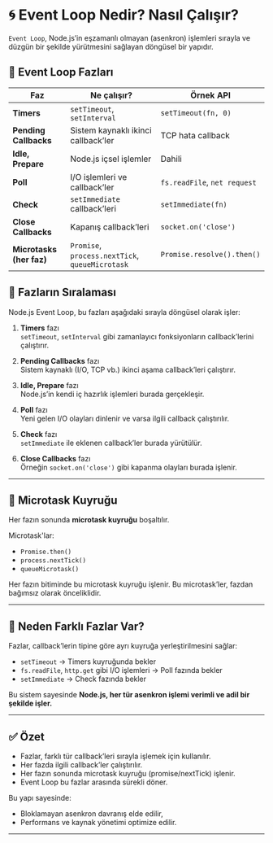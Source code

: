 # 🌀 Event Loop Nedir? Nasıl Çalışır?

`Event Loop`, Node.js’in eşzamanlı olmayan (asenkron) işlemleri sırayla ve düzgün bir şekilde yürütmesini sağlayan döngüsel bir yapıdır.

## 🔁 Event Loop Fazları

| Faz                  | Ne çalışır?                               | Örnek API                  |
| -------------------- | ----------------------------------------- | -------------------------- |
| **Timers**           | `setTimeout`, `setInterval`              | `setTimeout(fn, 0)`        |
| **Pending Callbacks**| Sistem kaynaklı ikinci callback’ler       | TCP hata callback          |
| **Idle, Prepare**    | Node.js içsel işlemler                    | Dahili                     |
| **Poll**             | I/O işlemleri ve callback’ler             | `fs.readFile`, `net request` |
| **Check**            | `setImmediate` callback’leri              | `setImmediate(fn)`         |
| **Close Callbacks**  | Kapanış callback’leri                     | `socket.on('close')`       |
| **Microtasks (her faz)** | `Promise`, `process.nextTick`, `queueMicrotask` | `Promise.resolve().then()` |

## 🔄 Fazların Sıralaması

Node.js Event Loop, bu fazları aşağıdaki sırayla döngüsel olarak işler:

1. **Timers** fazı  
   `setTimeout`, `setInterval` gibi zamanlayıcı fonksiyonların callback’lerini çalıştırır.

2. **Pending Callbacks** fazı  
   Sistem kaynaklı (I/O, TCP vb.) ikinci aşama callback’leri çalıştırır.

3. **Idle, Prepare** fazı  
   Node.js’in kendi iç hazırlık işlemleri burada gerçekleşir.

4. **Poll** fazı  
   Yeni gelen I/O olayları dinlenir ve varsa ilgili callback çalıştırılır.

5. **Check** fazı  
   `setImmediate` ile eklenen callback’ler burada yürütülür.

6. **Close Callbacks** fazı  
   Örneğin `socket.on('close')` gibi kapanma olayları burada işlenir.

---

## 🔬 Microtask Kuyruğu

Her fazın sonunda **microtask kuyruğu** boşaltılır.

Microtask'lar:
- `Promise.then()`
- `process.nextTick()`
- `queueMicrotask()`

Her fazın bitiminde bu microtask kuyruğu işlenir. Bu microtask’ler, fazdan bağımsız olarak önceliklidir.

---

## 🧠 Neden Farklı Fazlar Var?

Fazlar, callback’lerin tipine göre ayrı kuyruğa yerleştirilmesini sağlar:

- `setTimeout` → Timers kuyruğunda bekler
- `fs.readFile`, `http.get` gibi I/O işlemleri → Poll fazında bekler
- `setImmediate` → Check fazında bekler

Bu sistem sayesinde **Node.js, her tür asenkron işlemi verimli ve adil bir şekilde işler.**

---

## ✅ Özet

- Fazlar, farklı tür callback’leri sırayla işlemek için kullanılır.
- Her fazda ilgili callback’ler çalıştırılır.
- Her fazın sonunda microtask kuyruğu (promise/nextTick) işlenir.
- Event Loop bu fazlar arasında sürekli döner.

Bu yapı sayesinde:
- Bloklamayan asenkron davranış elde edilir,
- Performans ve kaynak yönetimi optimize edilir.

---
